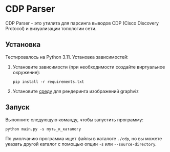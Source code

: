 # CDP Parser

CDP Parser - это утилита для парсинга выводов CDP (Cisco Discovery Protocol) и визуализации топологии сети.

## Установка

Тестировалось на Python 3.11. Установка зависимостей:

1. Установите зависимости (при необходимости создайте виртуальное окружение):
   ```shell
   pip install -r requirements.txt
   ```
2. Установите [среду](https://graphviz.org/download/) для рендеринга изображений graphviz

## Запуск
Выполните следующую команду, чтобы запустить программу:
```shell
python main.py -s путь_к_каталогу
```

По умолчанию программа ищет файлы в каталоге `./cdp`, но вы можете указать другой каталог с помощью опции `-s` или `--source-directory`.
